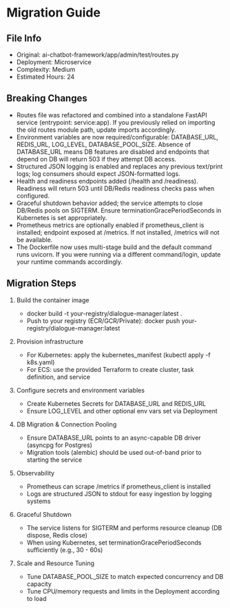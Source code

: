 # Migration Guide

## File Info
- Original: ai-chatbot-framework/app/admin/test/routes.py
- Deployment: Microservice
- Complexity: Medium
- Estimated Hours: 24

## Breaking Changes
- Routes file was refactored and combined into a standalone FastAPI service (entrypoint: service:app). If you previously relied on importing the old routes module path, update imports accordingly.
- Environment variables are now required/configurable: DATABASE_URL, REDIS_URL, LOG_LEVEL, DATABASE_POOL_SIZE. Absence of DATABASE_URL means DB features are disabled and endpoints that depend on DB will return 503 if they attempt DB access.
- Structured JSON logging is enabled and replaces any previous text/print logs; log consumers should expect JSON-formatted logs.
- Health and readiness endpoints added (/health and /readiness). Readiness will return 503 until DB/Redis readiness checks pass when configured.
- Graceful shutdown behavior added; the service attempts to close DB/Redis pools on SIGTERM. Ensure terminationGracePeriodSeconds in Kubernetes is set appropriately.
- Prometheus metrics are optionally enabled if prometheus_client is installed; endpoint exposed at /metrics. If not installed, /metrics will not be available.
- The Dockerfile now uses multi-stage build and the default command runs uvicorn. If you were running via a different command/login, update your runtime commands accordingly.

## Migration Steps
1) Build the container image
   - docker build -t your-registry/dialogue-manager:latest .
   - Push to your registry (ECR/GCR/Private): docker push your-registry/dialogue-manager:latest

2) Provision infrastructure
   - For Kubernetes: apply the kubernetes_manifest (kubectl apply -f k8s.yaml)
   - For ECS: use the provided Terraform to create cluster, task definition, and service

3) Configure secrets and environment variables
   - Create Kubernetes Secrets for DATABASE_URL and REDIS_URL
   - Ensure LOG_LEVEL and other optional env vars set via Deployment

4) DB Migration & Connection Pooling
   - Ensure DATABASE_URL points to an async-capable DB driver (asyncpg for Postgres)
   - Migration tools (alembic) should be used out-of-band prior to starting the service

5) Observability
   - Prometheus can scrape /metrics if prometheus_client is installed
   - Logs are structured JSON to stdout for easy ingestion by logging systems

6) Graceful Shutdown
   - The service listens for SIGTERM and performs resource cleanup (DB dispose, Redis close)
   - When using Kubernetes, set terminationGracePeriodSeconds sufficiently (e.g., 30 - 60s)

7) Scale and Resource Tuning
   - Tune DATABASE_POOL_SIZE to match expected concurrency and DB capacity
   - Tune CPU/memory requests and limits in the Deployment according to load

